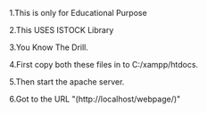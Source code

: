 1.This is only for Educational Purpose

2.This USES ISTOCK Library

3.You Know The Drill.

4.First copy both these files in to C:/xampp/htdocs.

5.Then start the apache server.

6.Got to the URL "(http://localhost/webpage/)"
